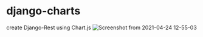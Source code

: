 # django-charts
create Django-Rest using Chart.js
![Screenshot from 2021-04-24 12-55-03](https://user-images.githubusercontent.com/73570799/115962840-d0434100-a54f-11eb-8cce-f4e7bfc373ef.png)
